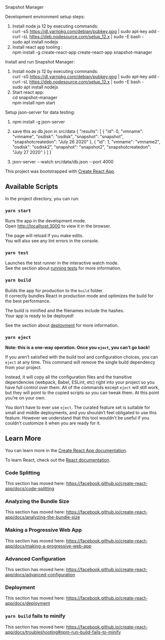 Snapshot Manager

Development environment setup steps:
1) Install node js 12 by executing commands:  
    curl -sS https://dl.yarnpkg.com/debian/pubkey.gpg | sudo apt-key add -  
    curl -sL https://deb.nodesource.com/setup_12.x | sudo -E bash -  
    sudo apt install nodejs  
2) Install react app tooling :  
    npm install -g create-react-app
    create-react-app snapshot-manager

Install and run Snapshot Manager:
1) Install node js 12 by executing commands:  
    curl -sS https://dl.yarnpkg.com/debian/pubkey.gpg | sudo apt-key add -  
    curl -sL https://deb.nodesource.com/setup_12.x | sudo -E bash -  
    sudo apt install nodejs  
2) Start react app:  
    cd snapshot-manager  
    npm install
    npm start  

Setup json-server for data testing:  
1) npm install -g json-server
2) save this as db.json in src/data 
{
  "results": [
    {
      "id": 0,
      "vmname": "vmname",
      "osdisk": "osdisk",
      "snapshot": "snapshot",
      "snapshotcreatedon": "July 26 2020"
    },
    {
      "id": 1,
      "vmname": "vmname2",
      "osdisk": "osdisk2",
      "snapshot": "snapshot2",
      "snapshotcreatedon": "July 27 2020"
    }
  ]
}
 
3) json-server --watch src/data/db.json --port 4000


This project was bootstrapped with [Create React App](https://github.com/facebook/create-react-app).

## Available Scripts

In the project directory, you can run:

### `yarn start`

Runs the app in the development mode.<br />
Open [http://localhost:3000](http://localhost:3000) to view it in the browser.

The page will reload if you make edits.<br />
You will also see any lint errors in the console.

### `yarn test`

Launches the test runner in the interactive watch mode.<br />
See the section about [running tests](https://facebook.github.io/create-react-app/docs/running-tests) for more information.

### `yarn build`

Builds the app for production to the `build` folder.<br />
It correctly bundles React in production mode and optimizes the build for the best performance.

The build is minified and the filenames include the hashes.<br />
Your app is ready to be deployed!

See the section about [deployment](https://facebook.github.io/create-react-app/docs/deployment) for more information.

### `yarn eject`

**Note: this is a one-way operation. Once you `eject`, you can’t go back!**

If you aren’t satisfied with the build tool and configuration choices, you can `eject` at any time. This command will remove the single build dependency from your project.

Instead, it will copy all the configuration files and the transitive dependencies (webpack, Babel, ESLint, etc) right into your project so you have full control over them. All of the commands except `eject` will still work, but they will point to the copied scripts so you can tweak them. At this point you’re on your own.

You don’t have to ever use `eject`. The curated feature set is suitable for small and middle deployments, and you shouldn’t feel obligated to use this feature. However we understand that this tool wouldn’t be useful if you couldn’t customize it when you are ready for it.

## Learn More

You can learn more in the [Create React App documentation](https://facebook.github.io/create-react-app/docs/getting-started).

To learn React, check out the [React documentation](https://reactjs.org/).

### Code Splitting

This section has moved here: https://facebook.github.io/create-react-app/docs/code-splitting

### Analyzing the Bundle Size

This section has moved here: https://facebook.github.io/create-react-app/docs/analyzing-the-bundle-size

### Making a Progressive Web App

This section has moved here: https://facebook.github.io/create-react-app/docs/making-a-progressive-web-app

### Advanced Configuration

This section has moved here: https://facebook.github.io/create-react-app/docs/advanced-configuration

### Deployment

This section has moved here: https://facebook.github.io/create-react-app/docs/deployment

### `yarn build` fails to minify

This section has moved here: https://facebook.github.io/create-react-app/docs/troubleshooting#npm-run-build-fails-to-minify
